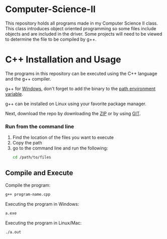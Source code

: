 # Computer-Science-II
This repository holds all programs made in my Computer Science II class. This class introduces object oriented programming so some files include objects and are included in the driver. Some projects will need to be viewed to determine the file to be compiled by g++.

# C++ Installation and Usage

The programs in this repository can be executed using the C++ language and the g++ compiler.

g++ for [Windows](https://sourceforge.net/projects/mingw/), don't forget to add the binary to the [path environment variable](https://www.architectryan.com/2018/03/17/add-to-the-path-on-windows-10/).

g++ can be installed on Linux using your favorite package manager.

Next, download the repo by downloading the [ZIP](https://docs.github.com/en/get-started/start-your-journey/downloading-files-from-github) or by using [GIT](https://docs.github.com/en/get-started/using-git/about-git).

### Run from the command line
1. Find the location of the files you want to execute
2. Copy the path
3. go to the command line and run the following:
   ```sh
   cd /path/to/files
   ```

## Compile and Execute
Compile the program:
```sh
g++ program-name.cpp
```

Executing the program in Windows:
```sh
a.exe
```

Executing the program in Linux/Mac:
```sh
./a.out
```
